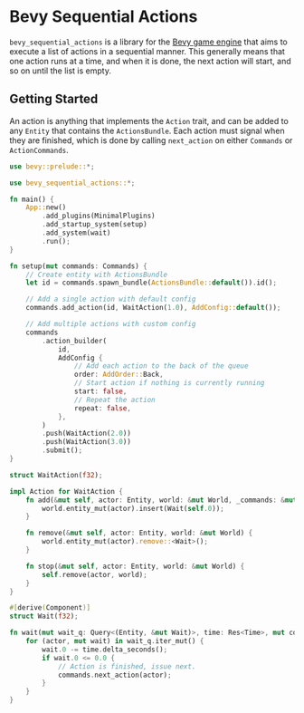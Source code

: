 # Bevy Sequential Actions

`bevy_sequential_actions` is a library for the [Bevy game engine](https://bevyengine.org/ "bevy game engine") that aims to execute a list of actions in a sequential manner. This generally means that one action runs at a time, and when it is done, the next action will start, and so on until the list is empty.

## Getting Started

An action is anything that implements the `Action` trait, and can be added to any `Entity` that contains the `ActionsBundle`. Each action must signal when they are finished, which is done by calling `next_action` on either `Commands` or `ActionCommands`.

```rust
use bevy::prelude::*;

use bevy_sequential_actions::*;

fn main() {
    App::new()
        .add_plugins(MinimalPlugins)
        .add_startup_system(setup)
        .add_system(wait)
        .run();
}

fn setup(mut commands: Commands) {
    // Create entity with ActionsBundle
    let id = commands.spawn_bundle(ActionsBundle::default()).id();

    // Add a single action with default config
    commands.add_action(id, WaitAction(1.0), AddConfig::default());

    // Add multiple actions with custom config
    commands
        .action_builder(
            id,
            AddConfig {
                // Add each action to the back of the queue
                order: AddOrder::Back,
                // Start action if nothing is currently running
                start: false,
                // Repeat the action         
                repeat: false,
            },
        )
        .push(WaitAction(2.0))
        .push(WaitAction(3.0))
        .submit();
}

struct WaitAction(f32);

impl Action for WaitAction {
    fn add(&mut self, actor: Entity, world: &mut World, _commands: &mut ActionCommands) {
        world.entity_mut(actor).insert(Wait(self.0));
    }

    fn remove(&mut self, actor: Entity, world: &mut World) {
        world.entity_mut(actor).remove::<Wait>();
    }

    fn stop(&mut self, actor: Entity, world: &mut World) {
        self.remove(actor, world);
    }
}

#[derive(Component)]
struct Wait(f32);

fn wait(mut wait_q: Query<(Entity, &mut Wait)>, time: Res<Time>, mut commands: Commands) {
    for (actor, mut wait) in wait_q.iter_mut() {
        wait.0 -= time.delta_seconds();
        if wait.0 <= 0.0 {
            // Action is finished, issue next.
            commands.next_action(actor);
        }
    }
}
```